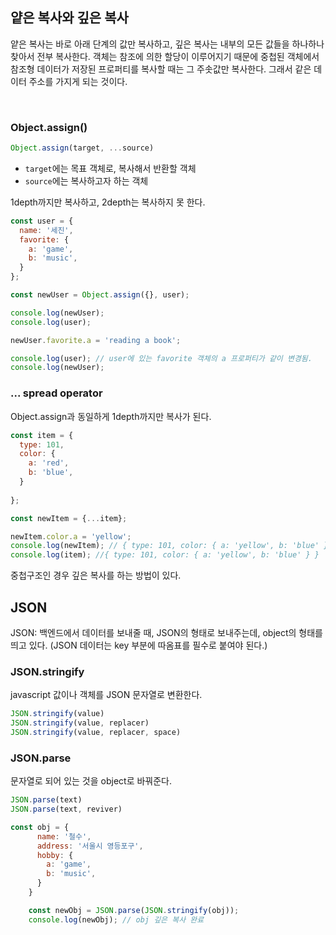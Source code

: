 ## 얕은 복사와 깊은 복사
얕은 복사는 바로 아래 단계의 값만 복사하고, 깊은 복사는 내부의 모든 값들을 하나하나 찾아서 전부 복사한다. 객체는 참조에 의한 할당이 이루어지기 때문에 중첩된 객체에서 참조형 데이터가 저장된 프로퍼티를 복사할 때는 그 주솟값만 복사한다. 그래서 같은 데이터 주소를 가지게 되는 것이다.

<br />

### Object.assign()
```javascript
Object.assign(target, ...source)
```
- `target`에는 목표 객체로, 복사해서 반환할 객체
- `source`에는 복사하고자 하는 객체

1depth까지만 복사하고, 2depth는 복사하지 못 한다.

```javascript
const user = {
  name: '세진',
  favorite: {
    a: 'game',
    b: 'music',
  }
};

const newUser = Object.assign({}, user);

console.log(newUser);
console.log(user);

newUser.favorite.a = 'reading a book';

console.log(user); // user에 있는 favorite 객체의 a 프로퍼티가 같이 변경됨.
console.log(newUser);
```

### ... spread operator
Object.assign과 동일하게 1depth까지만 복사가 된다. 
```javascript
const item = {
  type: 101,
  color: {
    a: 'red',
    b: 'blue',
  }
  
};

const newItem = {...item};

newItem.color.a = 'yellow';
console.log(newItem); // { type: 101, color: { a: 'yellow', b: 'blue' } }
console.log(item); //{ type: 101, color: { a: 'yellow', b: 'blue' } }
```

중첩구조인 경우 깊은 복사를 하는 방법이 있다.
## JSON
JSON: 백엔드에서 데이터를 보내줄 때, JSON의 형태로 보내주는데, object의 형태를 띄고 있다. (JSON 데이터는 key 부분에 따옴표를 필수로 붙여야 된다.)

### JSON.stringify

javascript 값이나 객체를 JSON 문자열로 변환한다.
```javascript
JSON.stringify(value)
JSON.stringify(value, replacer)
JSON.stringify(value, replacer, space)
```
### JSON.parse
문자열로 되어 있는 것을 object로 바꿔준다.
```javascript
JSON.parse(text)
JSON.parse(text, reviver)
```

```javascript
const obj = {
      name: '철수',
      address: '서울시 영등포구',
      hobby: {
        a: 'game',
        b: 'music',
      }
    }

    const newObj = JSON.parse(JSON.stringify(obj));
    console.log(newObj); // obj 깊은 복사 완료 
```